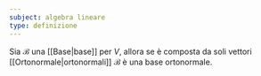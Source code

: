 ```yaml
---
subject: algebra lineare
type: definizione
---
```

Sia $\mathcal{B}$ una [[Base|base]] per $V$, allora se è composta da soli vettori [[Ortonormale|ortonormali]] $\mathcal{B}$ è una base ortonormale.